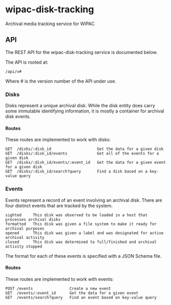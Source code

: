 # wipac-disk-tracking
Archival media tracking service for WIPAC

## API
The REST API for the wipac-disk-tracking service is documented below.

The API is rooted at:

    /api/v#
    
Where # is the version number of the API under use.

### Disks
Disks represent a unique archival disk.
While the disk entity does carry some immutable identifying information, it
is mostly a container for archival disk events.

#### Routes
These routes are implemented to work with disks:

    GET  /disks/:disk_id                    Get the data for a given disk
    GET  /disks/:disk_id/events             Get all of the events for a given disk
    GET  /disks/:disk_id/events/:event_id   Get the data for a given event for a given disk
    GET  /disks/:disk_id/search?query       Find a disk based on a key-value query

### Events
Events represent a record of an event involving an archival disk.
There are four distinct events that are tracked by the system.

    sighted     This disk was observed to be loaded in a host that processes archival disks
    formatted   This disk was given a file system to make it ready for archival purposes
    opened      This disk was given a label and was designated for active archival activity
    closed      This disk was determined to full/finished and archival activity stopped

The format for each of these events is specified with a JSON Schema file.

#### Routes
These routes are implemented to work with events:

    POST /events                Create a new event
    GET  /events/:event_id      Get the data for a given event
    GET  /events/search?query   Find an event based on key-value query
